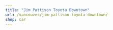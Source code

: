 ```yaml
---
title: "Jim Pattison Toyota Downtown"
url: /vancouver/jim-pattison-toyota-downtown/
shop: car
---
```

